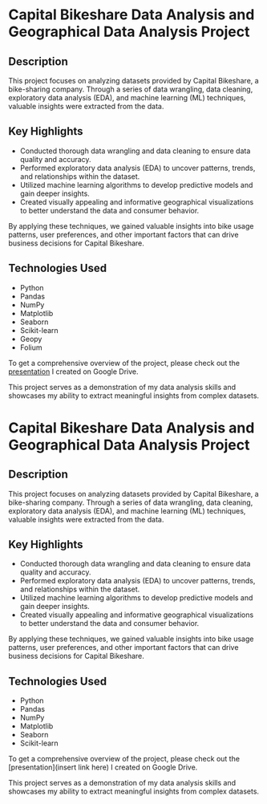 # Capital Bikeshare Data Analysis and Geographical Data Analysis Project

## Description
This project focuses on analyzing datasets provided by Capital Bikeshare, a bike-sharing company. Through a series of data wrangling, data cleaning, exploratory data analysis (EDA), and machine learning (ML) techniques, valuable insights were extracted from the data.

## Key Highlights
- Conducted thorough data wrangling and data cleaning to ensure data quality and accuracy.
- Performed exploratory data analysis (EDA) to uncover patterns, trends, and relationships within the dataset.
- Utilized machine learning algorithms to develop predictive models and gain deeper insights.
- Created visually appealing and informative geographical visualizations to better understand the data and consumer behavior.

By applying these techniques, we gained valuable insights into bike usage patterns, user preferences, and other important factors that can drive business decisions for Capital Bikeshare.

## Technologies Used
- Python
- Pandas
- NumPy
- Matplotlib
- Seaborn
- Scikit-learn
- Geopy
- Folium

To get a comprehensive overview of the project, please check out the [presentation](https://docs.google.com/presentation/d/16Be6PCbYlEYCRZDVwhnmD-bKaGoXuirvMLQARd8zNAk/edit?usp=sharing) I created on Google Drive.

This project serves as a demonstration of my data analysis skills and showcases my ability to extract meaningful insights from complex datasets.
# Capital Bikeshare Data Analysis and Geographical Data Analysis Project

## Description
This project focuses on analyzing datasets provided by Capital Bikeshare, a bike-sharing company. Through a series of data wrangling, data cleaning, exploratory data analysis (EDA), and machine learning (ML) techniques, valuable insights were extracted from the data.

## Key Highlights
- Conducted thorough data wrangling and data cleaning to ensure data quality and accuracy.
- Performed exploratory data analysis (EDA) to uncover patterns, trends, and relationships within the dataset.
- Utilized machine learning algorithms to develop predictive models and gain deeper insights.
- Created visually appealing and informative geographical visualizations to better understand the data and consumer behavior.

By applying these techniques, we gained valuable insights into bike usage patterns, user preferences, and other important factors that can drive business decisions for Capital Bikeshare.

## Technologies Used
- Python
- Pandas
- NumPy
- Matplotlib
- Seaborn
- Scikit-learn

To get a comprehensive overview of the project, please check out the [presentation](insert link here) I created on Google Drive.

This project serves as a demonstration of my data analysis skills and showcases my ability to extract meaningful insights from complex datasets.
